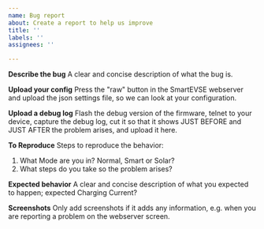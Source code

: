 ```yaml
---
name: Bug report
about: Create a report to help us improve
title: ''
labels: ''
assignees: ''

---
```


**Describe the bug**
A clear and concise description of what the bug is.

**Upload your config**
Press the "raw" button in the SmartEVSE webserver and upload the json settings file, so we can look at your configuration.

**Upload a debug log**
Flash the debug version of the firmware, telnet to your device, capture the debug log, cut it so that it shows JUST BEFORE and JUST AFTER the problem arises, and upload it here.

**To Reproduce**
Steps to reproduce the behavior:
1. What Mode are you in? Normal, Smart or Solar?
2. What steps do you take so the problem arises?

**Expected behavior**
A clear and concise description of what you expected to happen; expected Charging Current?

**Screenshots**
Only add screenshots if it adds any information, e.g. when you are reporting a problem on the webserver screen.

